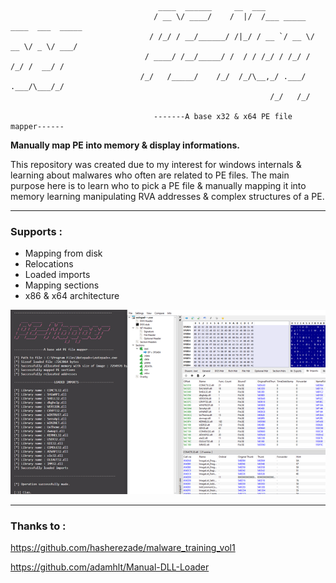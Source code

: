 ```

                                 ____  ______     __  ___                           
                                / __ \/ ____/    /  |/  /___ _____  ____  ___  _____
                               / /_/ / __/______/ /|_/ / __ `/ __ \/ __ \/ _ \/ ___/
                              / ____/ /__/_____/ /  / / /_/ / /_/ / /_/ /  __/ /    
                             /_/   /_____/    /_/  /_/\__,_/ .___/ .___/\___/_/     
                                                          /_/   /_/                 

                                -------A base x32 & x64 PE file mapper------    

```

**Manually map PE into memory & display informations.**

This repository was created due to my interest for windows internals & learning about malwares who often are related to PE files. The main purpose here is to learn who to pick a PE file & manually mapping it into memory learning manipulating RVA addresses & complex structures of a PE.

---

### Supports :
- Mapping from disk
- Relocations
- Loaded imports
- Mapping sections
- x86 & x64 architecture

![PEMAPPER](https://github.com/Yekuuun/PE-Mapper/blob/main/assets/pe-mapper.png)

---

### Thanks to : 
https://github.com/hasherezade/malware_training_vol1

https://github.com/adamhlt/Manual-DLL-Loader


